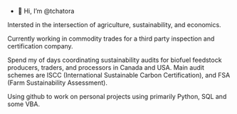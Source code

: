 - 👋 Hi, I’m @tchatora

Intersted in the intersection of agriculture, sustainability, and economics.

Currently working in commodity trades for a third party inspection and certification company.

Spend my of days coordinating sustainability audits for biofuel feedstock producers, traders, and processors in Canada and USA. 
Main audit schemes are ISCC (International Sustainable Carbon Certification), and FSA (Farm Sustainability Assessment).

Using github to work on personal projects using primarily Python, SQL and some VBA.

<!---
tchatora/tchatora is a ✨ special ✨ repository because its `README.md` (this file) appears on your GitHub profile.
You can click the Preview link to take a look at your changes.
--->
